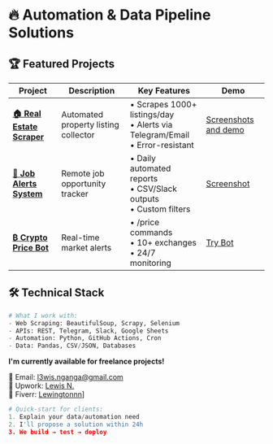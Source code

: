 # 🔥 Automation & Data Pipeline Solutions


## 🏆 Featured Projects

| Project | Description | Key Features | Demo |
|---------|-------------|--------------|------|
| **[🏠 Real Estate Scraper]([https://github.com/Lewingtonnn/Data-Pipline-Solutions/tree/main/Real_estate_scrapper](https://github.com/Lewingtonnn/real-estate-scrapper))** | Automated property listing collector | • Scrapes 1000+ listings/day<br>• Alerts via Telegram/Email<br>• Error-resistant | [Screenshots and demo](https://github.com/Lewingtonnn/real-estate-scrapper/tree/main/screenshots%20and%20demo) |
| **[💼 Job Alerts System](job-alerts/)** | Remote job opportunity tracker | • Daily automated reports<br>• CSV/Slack outputs<br>• Custom filters | [Screenshot](https://github.com/Lewingtonnn/Data-Pipline-Solutions/tree/main/AutoJob%20Alerts/screenshots)
| **[₿ Crypto Price Bot](crypto-bot/)** | Real-time market alerts | • /price commands<br>• 10+ exchanges<br>• 24/7 monitoring | [Try Bot](https://t.me/l3wisBot) |

## 🛠️ Technical Stack
```python
# What I work with:
- Web Scraping: BeautifulSoup, Scrapy, Selenium
- APIs: REST, Telegram, Slack, Google Sheets
- Automation: Python, GitHub Actions, Cron
- Data: Pandas, CSV/JSON, Databases
```

**I'm currently available for freelance projects!**  

📩 Email: [l3wis.nganga@gmail.com](mailto:l3wis.nganga@gmail.com)  
💼 Upwork: [Lewis N.](https://www.upwork.com/freelancers/~017c8724343cc09b10?mp_source=share)  
🔗 Fiverr: [Lewingtonnn](https://www.fiverr.com/s/ljEQQE2)]  

```python
# Quick-start for clients:
1. Explain your data/automation need
2. I'll propose a solution within 24h
3. We build → test → deploy
```
